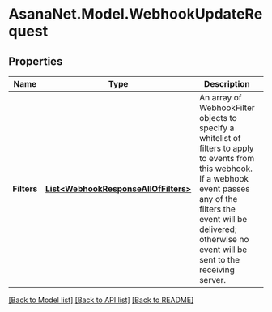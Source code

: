 # AsanaNet.Model.WebhookUpdateRequest

## Properties

Name | Type | Description | Notes
------------ | ------------- | ------------- | -------------
**Filters** | [**List&lt;WebhookResponseAllOfFilters&gt;**](WebhookResponseAllOfFilters.md) | An array of WebhookFilter objects to specify a whitelist of filters to apply to events from this webhook. If a webhook event passes any of the filters the event will be delivered; otherwise no event will be sent to the receiving server. | [optional] 

[[Back to Model list]](../README.md#documentation-for-models) [[Back to API list]](../README.md#documentation-for-api-endpoints) [[Back to README]](../README.md)

